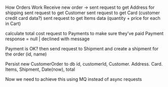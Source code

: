 How Orders Work
Receive new order ->
sent request to get Address for shipping
sent request to get Customer 
sent request to get Card (customer credit card data?)
sent request to get Items data (quantity + price for each in Cart)

calculate total cost
request to Payments to make sure they've paid
Payment response = null | declined with message

Payment is OK? then 
send request to Shipment and create a shipment for the order (id, name)

Persist new CustomerOrder to db
id, customerId, Customer. Address. Card. Items, Shipment, Date(now), total

Now we need to achieve this using MQ instead of async requests